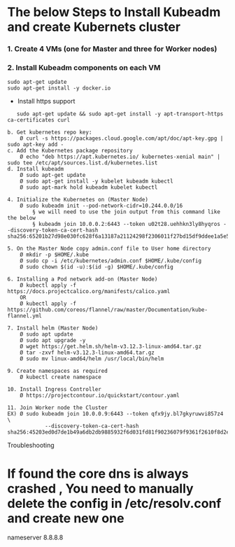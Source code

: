 # The below Steps to Install Kubeadm and create Kubernets cluster 

### 1. Create 4 VMs (one for Master and three for Worker nodes)

### 2. Install Kubeadm components on each VM


```console
sudo apt-get update
sudo apt-get install -y docker.io
```
- Install https support
```console		
   sudo apt-get update && sudo apt-get install -y apt-transport-https ca-certificates curl
```
    b. Get kubernetes repo key:
		Ø curl -s https://packages.cloud.google.com/apt/doc/apt-key.gpg | sudo apt-key add -
    c. Add the Kubernetes package repository
		Ø echo "deb https://apt.kubernetes.io/ kubernetes-xenial main" | sudo tee /etc/apt/sources.list.d/kubernetes.list
    d. Install kubeadm 
		Ø sudo apt-get update
		Ø sudo apt-get install -y kubelet kubeadm kubectl
		Ø sudo apt-mark hold kubeadm kubelet kubectl
	
	4. Initialize the Kubernetes on (Master Node)
		Ø sudo kubeadm init --pod-network-cidr=10.244.0.0/16
			§ we will need to use the join output from this command like the below
			§ kubeadm join 10.0.0.2:6443 --token u02t28.uehhkn3ly8hyqros --discovery-token-ca-cert-hash sha256:65201b27d98e030fc628f6a13187a21124298f2306011f27bd15df9ddee1a5e5
			
	5. On the Master Node copy admin.conf file to User home directory
		Ø mkdir -p $HOME/.kube
		Ø sudo cp -i /etc/kubernetes/admin.conf $HOME/.kube/config
		Ø sudo chown $(id -u):$(id -g) $HOME/.kube/config
	
	6. Installing a Pod network add-on (Master Node)
		Ø kubectl apply -f https://docs.projectcalico.org/manifests/calico.yaml
		OR
		Ø kubectl apply -f https://github.com/coreos/flannel/raw/master/Documentation/kube-flannel.yml

	7. Install helm (Master Node)
		Ø sudo apt update
		Ø sudo apt upgrade -y
		Ø wget https://get.helm.sh/helm-v3.12.3-linux-amd64.tar.gz
		Ø tar -zxvf helm-v3.12.3-linux-amd64.tar.gz
		Ø sudo mv linux-amd64/helm /usr/local/bin/helm
		
	9. Create namespaces as required
		Ø kubectl create namespace
	
	10. Install Ingress Controller
		Ø https://projectcontour.io/quickstart/contour.yaml
	
	11. Join Worker node the Cluster
	EX) Ø sudo kubeadm join 10.0.0.9:6443 --token qfx9jy.bl7gkyruwvi857z4 \
		        --discovery-token-ca-cert-hash sha256:45203ed0d7de1b49a6db2db9885932f6d031fd81f90236079f9361f2610f8d2e 

Troubleshooting
 # If found the core dns is always crashed , You need to manually delete the config in /etc/resolv.conf and create new one
   nameserver 8.8.8.8
